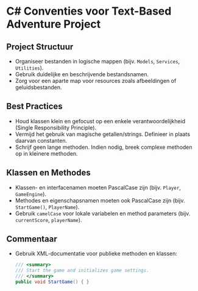# C# Conventies voor Text-Based Adventure Project

## Project Structuur
- Organiseer bestanden in logische mappen (bijv. `Models`, `Services`, `Utilities`).
- Gebruik duidelijke en beschrijvende bestandsnamen.
- Zorg voor een aparte map voor resources zoals afbeeldingen of geluidsbestanden.

## Best Practices
- Houd klassen klein en gefocust op een enkele verantwoordelijkheid (Single Responsibility Principle).
- Vermijd het gebruik van magische getallen/strings. Definieer in plaats daarvan constanten.
- Schrijf geen lange methoden. Indien nodig, breek complexe methoden op in kleinere methoden.

## Klassen en Methodes
- Klassen- en interfacenamen moeten PascalCase zijn (bijv. `Player`, `GameEngine`).
- Methodes en eigenschapsnamen moeten ook PascalCase zijn (bijv. `StartGame()`, `PlayerName`).
- Gebruik `camelCase` voor lokale variabelen en method parameters (bijv. `currentScore`, `playerName`).

## Commentaar
- Gebruik XML-documentatie voor publieke methoden en klassen:
  ```csharp
  /// <summary>
  /// Start the game and initializes game settings.
  /// </summary>
  public void StartGame() { }
